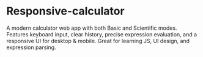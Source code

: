 # Responsive-calculator
A modern calculator web app with both Basic and Scientific modes. Features keyboard input, clear history, precise expression evaluation, and a responsive UI for desktop &amp; mobile. Great for learning JS, UI design, and expression parsing.
